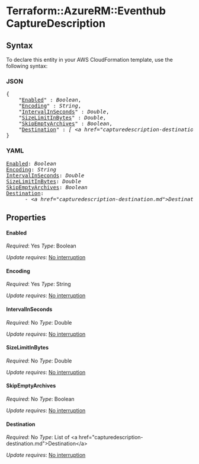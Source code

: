 # Terraform::AzureRM::Eventhub CaptureDescription

## Syntax

To declare this entity in your AWS CloudFormation template, use the following syntax:

### JSON

<pre>
{
    "<a href="#enabled" title="Enabled">Enabled</a>" : <i>Boolean</i>,
    "<a href="#encoding" title="Encoding">Encoding</a>" : <i>String</i>,
    "<a href="#intervalinseconds" title="IntervalInSeconds">IntervalInSeconds</a>" : <i>Double</i>,
    "<a href="#sizelimitinbytes" title="SizeLimitInBytes">SizeLimitInBytes</a>" : <i>Double</i>,
    "<a href="#skipemptyarchives" title="SkipEmptyArchives">SkipEmptyArchives</a>" : <i>Boolean</i>,
    "<a href="#destination" title="Destination">Destination</a>" : <i>[ &lt;a href=&#34;capturedescription-destination.md&#34;&gt;Destination&lt;/a&gt;, ... ]</i>
}
</pre>

### YAML

<pre>
<a href="#enabled" title="Enabled">Enabled</a>: <i>Boolean</i>
<a href="#encoding" title="Encoding">Encoding</a>: <i>String</i>
<a href="#intervalinseconds" title="IntervalInSeconds">IntervalInSeconds</a>: <i>Double</i>
<a href="#sizelimitinbytes" title="SizeLimitInBytes">SizeLimitInBytes</a>: <i>Double</i>
<a href="#skipemptyarchives" title="SkipEmptyArchives">SkipEmptyArchives</a>: <i>Boolean</i>
<a href="#destination" title="Destination">Destination</a>: <i>
      - &lt;a href=&#34;capturedescription-destination.md&#34;&gt;Destination&lt;/a&gt;</i>
</pre>

## Properties

#### Enabled

_Required_: Yes
_Type_: Boolean

_Update requires_: [No interruption](https://docs.aws.amazon.com/AWSCloudFormation/latest/UserGuide/using-cfn-updating-stacks-update-behaviors.html#update-no-interrupt)

#### Encoding

_Required_: Yes
_Type_: String

_Update requires_: [No interruption](https://docs.aws.amazon.com/AWSCloudFormation/latest/UserGuide/using-cfn-updating-stacks-update-behaviors.html#update-no-interrupt)

#### IntervalInSeconds

_Required_: No
_Type_: Double

_Update requires_: [No interruption](https://docs.aws.amazon.com/AWSCloudFormation/latest/UserGuide/using-cfn-updating-stacks-update-behaviors.html#update-no-interrupt)

#### SizeLimitInBytes

_Required_: No
_Type_: Double

_Update requires_: [No interruption](https://docs.aws.amazon.com/AWSCloudFormation/latest/UserGuide/using-cfn-updating-stacks-update-behaviors.html#update-no-interrupt)

#### SkipEmptyArchives

_Required_: No
_Type_: Boolean

_Update requires_: [No interruption](https://docs.aws.amazon.com/AWSCloudFormation/latest/UserGuide/using-cfn-updating-stacks-update-behaviors.html#update-no-interrupt)

#### Destination

_Required_: No
_Type_: List of &lt;a href=&#34;capturedescription-destination.md&#34;&gt;Destination&lt;/a&gt;

_Update requires_: [No interruption](https://docs.aws.amazon.com/AWSCloudFormation/latest/UserGuide/using-cfn-updating-stacks-update-behaviors.html#update-no-interrupt)

